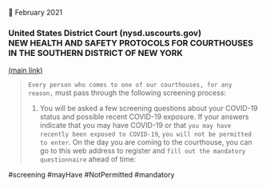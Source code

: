 📅 February 2021
### United States District Court (nysd.uscourts.gov)<br>NEW HEALTH AND SAFETY PROTOCOLS FOR COURTHOUSES IN THE SOUTHERN DISTRICT OF NEW YORK
[(main link)](https://www.nysd.uscourts.gov/sites/default/files/2021-02/Public%20Phased%20Plan%202.11.21%20final.pdf)

> `Every person who comes to one of our courthouses, for any reason,` must pass through the following screening process:
> 
> 1) You will be asked a few screening questions about your COVID-19 status and possible recent COVID-19 exposure. If your answers indicate that you may have COVID-19 or that `you may have recently been exposed to COVID-19`, `you will not be permitted to enter`. On the day you are coming to the courthouse, you can go to this web address to register and `fill out the mandatory questionnaire` ahead of time:

#screening #mayHave #NotPermitted #mandatory
